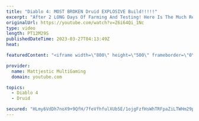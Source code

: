 ```yaml
---
title: "Diablo 4: MOST BROKEN Druid EXPLOSIVE Build!!!!!"
excerpt: "After 2 LONG Days Of Farming And Testing! Here Is The Much Requested Best Druid Build I Made! *Guide Mentioned In Our ..."
originalUrl: https://youtube.com/watch?v=Z6i64Qi_1Nc
type: video
length: PT12M29S
publishedDateTime: 2023-03-27T04:13:49Z
heat: 

featuredContent: "<iframe width=\"800\" height=\"500\" frameborder=\"0\" src=\"https://www.youtube.com/embed/Z6i64Qi_1Nc\" allow=\"accelerometer; autoplay; encrypted-media; gyroscope; picture-in-picture\" allowfullscreen></iframe>"

provider:
  name: Mattjestic MultiGaming
  domain: youtube.com

topics:
  - Diablo 4
  - Druid

secured: "HLmy6VdDh7noX9+9QfH/7feVfhfulXUb5E/1ojgFzfHsWhTRFpaZiLTWHm29p0uRSZaS00Z3E7PCIp+a4udGxEVq9hqEEXzTFUwpzQemZjG0qlgYiFDDOKUoANo5wH6NgrtVhXN6FbvYqvRK57Z7ZuWOqyADmDFVjPGsNoe2JpWI7ZS+7fjjtaRJzs2VZgQdmn01mdzCkEwnO+sxdcaMqFqO4ED6143q+SRNIZYcZceQDn9PXv5eYCLIZYuogt26m3H66KXxwP+iDBb+QROvNuWS7COS7J/sluuIS2fFOyaxkmnQnnlIPAiYjvRXMk3YJX7joGXYS5mZxd84RYCeV2afSiAtEgYwqh28knVgJGfF3MfSwyEDtNTY8tHEib0BLOcwp8tK7vJPU0T1Ot/7eQ==;r1l4eHJIsPfClmYQi0p5pw=="
---
```


